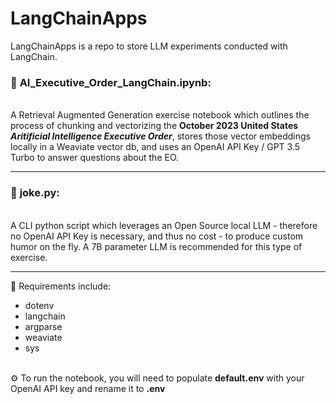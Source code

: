 # LangChainApps
LangChainApps is a repo to store LLM experiments conducted with LangChain.

### :robot: **AI_Executive_Order_LangChain.ipynb**: 
\
A Retrieval Augmented Generation exercise notebook which outlines the process of chunking and vectorizing the **October 2023
United States _Aritificial Intelligence Executive Order_**, stores those vector embeddings locally in a Weaviate vector
db, and uses an OpenAI API Key / GPT 3.5 Turbo to answer questions about the EO.

--------

### :rofl: **joke.py**: 
\
A CLI python script which leverages an Open Source local LLM - therefore no OpenAI API Key is necessary, and thus no cost - to produce custom humor
on the fly. A 7B parameter LLM is recommended for this type of exercise.

--------

:wrench: Requirements include:
* dotenv
* langchain
* argparse
* weaviate
* sys

\
:gear: To run the notebook, you will need to populate **default.env** with your OpenAI API key and rename it to **.env**
